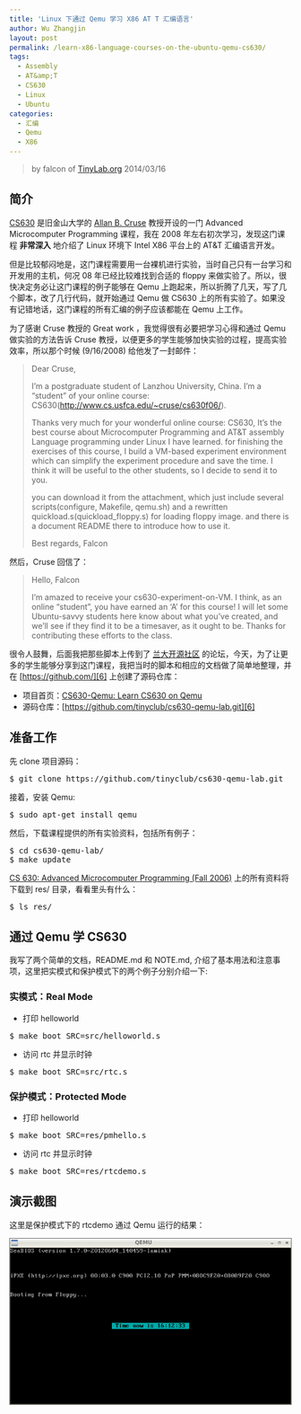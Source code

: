 ```yaml
---
title: 'Linux 下通过 Qemu 学习 X86 AT T 汇编语言'
author: Wu Zhangjin
layout: post
permalink: /learn-x86-language-courses-on-the-ubuntu-qemu-cs630/
tags:
  - Assembly
  - AT&amp;T
  - CS630
  - Linux
  - Ubuntu
categories:
  - 汇编
  - Qemu
  - X86
---
```


> by falcon of [TinyLab.org][2]
> 2014/03/16


## 简介

[CS630][3] 是旧金山大学的 [Allan B. Cruse][4] 教授开设的一门 Advanced Microcomputer Programming 课程，我在 2008 年左右初次学习，发现这门课程 **非常深入** 地介绍了 Linux 环境下 Intel X86 平台上的 AT&T 汇编语言开发。

但是比较郁闷地是，这门课程需要用一台裸机进行实验，当时自己只有一台学习和开发用的主机，何况 08 年已经比较难找到合适的 floppy 来做实验了。所以，很快决定务必让这门课程的例子能够在 Qemu 上跑起来，所以折腾了几天，写了几个脚本，改了几行代码，就开始通过 Qemu 做 CS630 上的所有实验了。如果没有记错地话，这门课程的所有汇编的例子应该都能在 Qemu 上工作。

为了感谢 Cruse 教授的 Great work ，我觉得很有必要把学习心得和通过 Qemu 做实验的方法告诉 Cruse 教授，以便更多的学生能够加快实验的过程，提高实验效率，所以那个时候 (9/16/2008) 给他发了一封邮件：

> Dear Cruse,
>
> I&#8217;m a postgraduate student of Lanzhou University, China. I&#8217;m a &#8220;student&#8221; of your online course: CS630(http://www.cs.usfca.edu/~cruse/cs630f06/).
>
> Thanks very much for your wonderful online course: CS630, It&#8217;s the best course about Microcomputer Programming and AT&T assembly Language programming under Linux I have learned. for finishing the exercises of this course, I build a VM-based experiment environment which can simplify the experiment procedure and save the time. I think it will be useful to the other students, so I decide to send it to you.
>
> you can download it from the attachment, which just include several scripts(configure, Makefile, qemu.sh) and a rewritten quickload.s(quickload_floppy.s) for loading floppy image. and there is a document README there to introduce how to use it.
>
> Best regards, Falcon

然后，Cruse 回信了：

> Hello, Falcon
>
> I&#8217;m amazed to receive your cs630-experiment-on-VM. I think, as an online &#8220;student&#8221;, you have earned an &#8216;A&#8217; for this course! I will let some Ubuntu-savvy students here know about what you&#8217;ve created, and we&#8217;ll see if they find it to be a timesaver, as it ought to be. Thanks for contributing these efforts to the class.

很令人鼓舞，后面我把那些脚本上传到了 [兰大开源社区][5] 的论坛，今天，为了让更多的学生能够分享到这门课程，我把当时的脚本和相应的文档做了简单地整理，并在 [https://github.com/][6] 上创建了源码仓库：

  * 项目首页：[CS630-Qemu: Learn CS630 on Qemu][7]
  * 源码仓库：[https://github.com/tinyclub/cs630-qemu-lab.git][6]

## 准备工作

先 clone 项目源码：

<pre>$ git clone https://github.com/tinyclub/cs630-qemu-lab.git
</pre>

接着，安装 Qemu:

<pre>$ sudo apt-get install qemu
</pre>

然后，下载课程提供的所有实验资料，包括所有例子：

<pre>$ cd cs630-qemu-lab/
$ make update
</pre>

[CS 630: Advanced Microcomputer Programming (Fall 2006)][3] 上的所有资料将下载到 res/ 目录，看看里头有什么：

<pre>$ ls res/
</pre>

## 通过 Qemu 学 CS630

我写了两个简单的文档，README.md 和 NOTE.md, 介绍了基本用法和注意事项，这里把实模式和保护模式下的两个例子分别介绍一下:

### 实模式：Real Mode

  * 打印 helloworld

<pre>$ make boot SRC=src/helloworld.s
</pre>

  * 访问 rtc 并显示时钟

<pre>$ make boot SRC=src/rtc.s
</pre>

### 保护模式：Protected Mode

  * 打印 helloworld

<pre>$ make boot SRC=res/pmhello.s
</pre>

  * 访问 rtc 并显示时钟

<pre>$ make boot SRC=res/rtcdemo.s
</pre>

## 演示截图

这里是保护模式下的 rtcdemo 通过 Qemu 运行的结果：

![image][8]

 [2]: http://tinylab.org
 [3]: http://www.cs.usfca.edu/~cruse/cs630f06/
 [4]: http://www.cs.usfca.edu/~cruse/
 [5]: http://oss.lzu.edu.cn
 [6]: https://github.com/tinyclub/cs630-qemu-lab/
 [7]: /cs630-qemu-lab/
 [8]: /wp-content/uploads/2014/03/cs630-qemu-pmrtc.png
